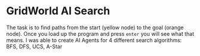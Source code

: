 # GridWorld AI Search

The task is to find paths from the start (yellow node) to the goal (orange node). Once you load up the program and press `enter` you will see what that means. I was able to create AI Agents for 4 different search algorithms:
BFS, DFS, UCS, A-Star
